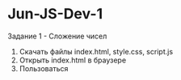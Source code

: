 # Jun-JS-Dev-1

Задание 1 - Сложение чисел

1. Скачать файлы index.html, style.css, script.js
2. Открыть index.html в браузере
3. Пользоваться
